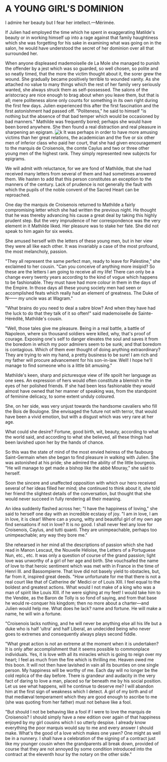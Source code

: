# A YOUNG GIRL'S DOMINION
I admire her beauty but I fear her intellect.—Mérimée.

If Julien had employed the time which he spent in exaggerating Matilde's beauty or in working himself up into a rage against that family haughtiness which she was forgetting for his sake in examining what was going on in the salon, he would have understood the secret of her dominion over all that surrounded her.

When anyone displeased mademoiselle de La Mole she managed to punish the offender by a jest which was so guarded, so well chosen, so polite and so neatly timed, that the more the victim thought about it, the sorer grew the wound. She gradually became positively terrible to wounded vanity. As she attached no value to many things which the rest of her family very seriously wanted, she always struck them as self-possessed. The salons of the aristocracy are nice enough to brag about when you leave them, but that is all; mere politeness alone only counts for something in its own right during the first few days. Julien experienced this after the first fascination and the first astonishment had passed off. "Politeness," he said to himself "is nothing but the absence of that bad temper which would be occasioned by bad manners." Mathilde was frequently bored; perhaps she would have been bored anywhere. She then found a real distraction and real pleasure in sharpening an epigram.
![k](https://cdn.download.ams.birds.cornell.edu/api/v1/asset/202984001)
It was perhaps in order to have more amusing victims than her great relations, the academician and the five or six other men of inferior class who paid her court, that she had given encouragement to the marquis de Croisenois, the comte Caylus and two or three other young men of the highest rank. They simply represented new subjects for epigrams.

We will admit with reluctance, for we are fond of Mathilde, that she had received many letters from several of them and had sometimes answered them. We hasten to add that this person constitutes an exception to the manners of the century. Lack of prudence is not generally the fault with which the pupils of the noble convent of the Sacred Heart can be reproached.

One day the marquis de Croisenois returned to Mathilde a fairly compromising letter which she had written the previous night. He thought that he was thereby advancing his cause a great deal by taking this highly prudent step. But the very imprudence of her correspondence was the very element in it Mathilde liked. Her pleasure was to stake her fate. She did not speak to him again for six weeks.

She amused herself with the letters of these young men, but in her view they were all like each other. It was invariably a case of the most profound, the most melancholy, passion.

"They all represent the same perfect man, ready to leave for Palestine," she exclaimed to her cousin. "Can you conceive of anything more insipid? So these are the letters I am going to receive all my life! There can only be a change every twenty years according to the kind of vogue which happens to be fashionable. They must have had more colour in them in the days of the Empire. In those days all these young society men had seen or accomplished feats which really had an element of greatness. The Duke of N—— my uncle was at Wagram."

"What brains do you need to deal a sabre blow? And when they have had the luck to do that they talk of it so often!" said mademoiselle de Sainte-Hérédité, Mathilde's cousin.

"Well, those tales give me pleasure. Being in a real battle, a battle of Napoleon, where six thousand soldiers were killed, why, that's proof of courage. Exposing one's self to danger elevates the soul and saves it from the boredom in which my poor admirers seem to be sunk; and that boredom is contagious. Which of them ever thought of doing anything extraordinary? They are trying to win my hand, a pretty business to be sure! I am rich and my father will procure advancement for his son-in-law. Well! I hope he'll manage to find someone who is a little bit amusing."

Mathilde's keen, sharp and picturesque view of life spoilt her language as one sees. An expression of hers would often constitute a blemish in the eyes of her polished friends. If she had been less fashionable they would almost have owned that her manner of speaking was, from the standpoint of feminine delicacy, to some extent unduly coloured.

She, on her side, was very unjust towards the handsome cavaliers who fill the Bois de Boulogne. She envisaged the future not with terror, that would have been a vivid emotion, but with a disgust which was very rare at her age.

What could she desire? Fortune, good birth, wit, beauty, according to what the world said, and according to what she believed, all these things had been lavished upon her by the hands of chance.

So this was the state of mind of the most envied heiress of the faubourg Saint-Germain when she began to find pleasure in walking with Julien. She was astonished at his pride; she admired the ability of the little bourgeois. "He will manage to get made a bishop like the abbé Mouray," she said to herself.

Soon the sincere and unaffected opposition with which our hero received several of her ideas filled her mind; she continued to think about it, she told her friend the slightest details of the conversation, but thought that she would never succeed in fully rendering all their meaning.

An idea suddenly flashed across her; "I have the happiness of loving," she said to herself one day with an incredible ecstasy of joy. "I am in love, I am in love, it is clear! Where can a young, witty and beautiful girl of my own age find sensations if not in love? It is no good. I shall never feel any love for Croisenois, Caylus, and tutti quanti. They are unimpeachable, perhaps too unimpeachable; any way they bore me."

She rehearsed in her mind all the descriptions of passion which she had read in Manon Lescaut, the Nouvelle Héloise, the Letters of a Portuguese Nun, etc., etc. It was only a question of course of the grand passion; light love was unworthy of a girl of her age and birth. She vouchsafed the name of love to that heroic sentiment which was met with in France in the time of Henri III. and Bassompierre. That love did not basely yield to obstacles, but, far from it, inspired great deeds. "How unfortunate for me that there is not a real court like that of Catherine de' Medici or of Louis XIII. I feel equal to the boldest and greatest actions. What would I not make of a king who was a man of spirit like Louis XIII. if he were sighing at my feet! I would take him to the Vendée, as the Baron de Tolly is so fond of saying, and from that base he would re-conquer his kingdom; then no more about a charter—and Julien would help me. What does he lack? name and fortune. He will make a name, he will win a fortune.

"Croisenois lacks nothing, and he will never be anything else all his life but a duke who is half 'ultra' and half Liberal, an undecided being who never goes to extremes and consequently always plays second fiddle.

"What great action is not an extreme at the moment when it is undertaken? It is only after accomplishment that it seems possible to commonplace individuals. Yes, it is love with all its miracles which is going to reign over my heart; I feel as much from the fire which is thrilling me. Heaven owed me this boon. It will not then have lavished in vain all its bounties on one single person. My happiness will be worthy of me. Each day will no longer be the cold replica of the day before. There is grandeur and audacity in the very fact of daring to love a man, placed so far beneath me by his social position. Let us see what happens, will he continue to deserve me? I will abandon him at the first sign of weakness which I detect. A girl of my birth and of that mediæval temperament which they are good enough to ascribe to me (she was quoting from her father) must not behave like a fool.

"But should I not be behaving like a fool if I were to love the marquis de Croisenois? I should simply have a new edition over again of that happiness enjoyed by my girl cousins which I so utterly despise. I already know everything the poor marquis would say to me and every answer I should make. What's the good of a love which makes one yawn? One might as well be in a nunnery. I shall have a celebration of the signing of a contract just like my younger cousin when the grandparents all break down, provided of course that they are not annoyed by some condition introduced into the contract at the eleventh hour by the notary on the other side."
